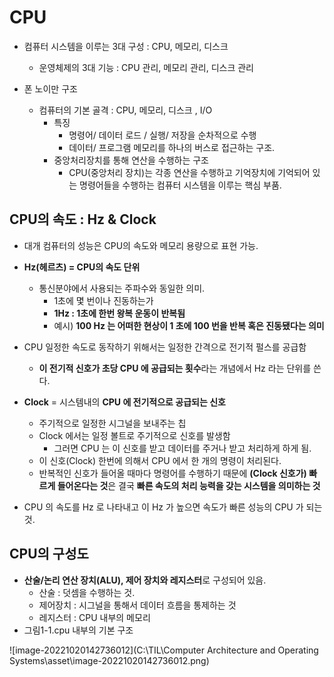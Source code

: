 # CPU

-   컴퓨터 시스템을 이루는 3대 구성 : CPU, 메모리, 디스크
    -   운영체제의 3대 기능 : CPU 관리, 메모리 관리, 디스크 관리



-   폰 노이만 구조
    -   컴퓨터의 기본 골격 : CPU, 메모리, 디스크 , I/O
        -   특징 
            -   명령어/ 데이터 로드 / 실행/ 저장을 순차적으로 수행
            -   데이터/ 프로그램 메모리를 하나의 버스로 접근하는 구조.
        -   중앙처리장치를 통해 연산을 수행하는 구조
            -   CPU(중앙처리 장치)는 각종 연산을 수행하고 기억장치에 기억되어 있는 명령어들을 수행하는 컴퓨터 시스템을 이루는 핵심 부품.

## CPU의 속도 : Hz & Clock

-   대개 컴퓨터의 성능은 CPU의 속도와 메모리 용량으로 표현 가능.
-   **Hz(헤르츠) = CPU의 속도 단위**
    -   통신분야에서 사용되는 주파수와 동일한 의미.
        -   1초에 몇 번이나 진동하는가
        -   **1Hz : 1초에 한번 왕복 운동이 반복됨**
        -   예시) **100 Hz 는 어떠한 현상이 1 초에 100 번을 반복 혹은 진동됐다는 의미**

-   CPU 일정한 속도로 동작하기 위해서는 일정한 간격으로 전기적
    펄스를 공급함
    -   **이 전기적 신호가 초당 CPU 에 공급되는 횟수**라는 개념에서 Hz 라는 단위를 쓴다.
-   **Clock**  = 시스템내의 **CPU 에 전기적으로 공급되는 신호**
    -   주기적으로 일정한 시그널을 보내주는 칩
    -   Clock 에서는 일정 볼트로 주기적으로 신호를 발생함
        -   그러면 CPU 는 이 신호를 받고 데이터를 주거나 받고 처리하게 하게 됨.
    -   이 신호(Clock) 한번에 의해서 CPU 에서 한 개의 명령이 처리된다.
    -   반복적인 신호가 들어올 때마다 명령어를 수행하기 때문에 **(Clock 신호가) 빠르게 들어온다는 것**은 결국 **빠른 속도의 처리 능력을 갖는 시스템을 의미하는 것**

-   CPU 의 속도를 Hz 로 나타내고 이 Hz 가 높으면 속도가 빠른 성능의 CPU 가 되는 것.



## CPU의 구성도

-   **산술/논리 연산 장치(ALU), 제어 장치와 레지스터**로 구성되어 있음.
    -   산술 : 덧셈을 수행하는 것.
    -   제어장치 : 시그널을 통해서 데이터 흐름을 통제하는 것
    -   레지스터 : CPU 내부의 메모리
-   그림1-1.cpu 내부의 기본 구조

![image-20221020142736012](C:\TIL\Computer Architecture and Operating Systems\asset\image-20221020142736012.png)